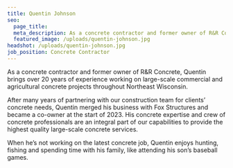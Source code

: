 ```yaml
---
title: Quentin Johnson
seo:
  page_title:
  meta_description: As a concrete contractor and former owner of R&R Concrete, Quentin brings over 20 years of experience working on large-scale commercial and agricultural concrete projects throughout Northeast Wisconsin.
  featured_image: /uploads/quentin-johnson.jpg
headshot: /uploads/quentin-johnson.jpg
job_position: Concrete Contractor
---
```


As a concrete contractor and former owner of R&R Concrete, Quentin brings over 20 years of experience working on large-scale commercial and agricultural concrete projects throughout Northeast Wisconsin.

After many years of partnering with our construction team for clients’ concrete needs, Quentin merged his business with Fox Structures and became a co-owner at the start of 2023. His concrete expertise and crew of concrete professionals are an integral part of our capabilities to provide the highest quality large-scale concrete services.

When he’s not working on the latest concrete job, Quentin enjoys hunting, fishing and spending time with his family, like attending his son’s baseball games.
